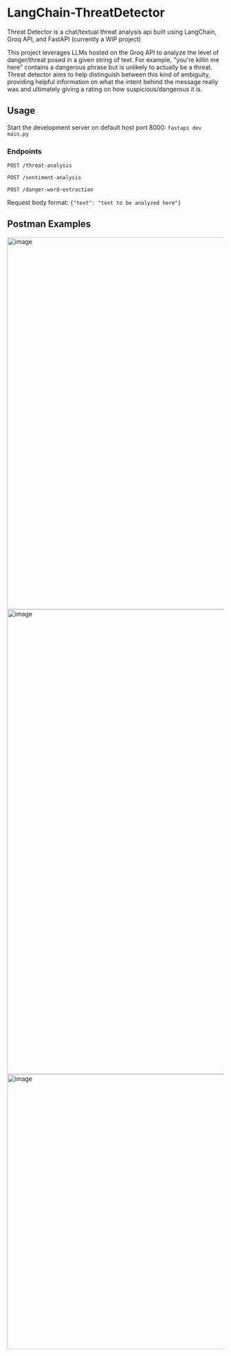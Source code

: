 # LangChain-ThreatDetector
Threat Detector is a chat/textual threat analysis api built using LangChain, Groq API, and FastAPI (currently a WIP project)

This project leverages LLMs hosted on the Groq API to analyze the level of danger/threat posed in a given string of text.
For example, "you're killin me here" contains a dangerous phrase but is unlikely to actually be a threat. Threat detector aims to help distinguish between this kind of ambiguity, providing helpful information on what the intent behind the message really was and ultimately giving a rating on how suspicious/dangerous it is.

## Usage

Start the development server on default host port 8000: ```fastapi dev main.py```

### Endpoints
```POST /threat-analysis```

```POST /sentiment-analysis```

```POST /danger-word-extraction```

Request body format: ```{"text": "text to be analyzed here"}```

## Postman Examples

<img width="1426" height="864" alt="image" src="https://github.com/user-attachments/assets/de6ab1db-d51b-4daa-827e-03b29a4584e9" />

<img width="1901" height="1079" alt="image" src="https://github.com/user-attachments/assets/ae5c4065-b8a2-4e85-a476-56201baf5dce" />

<img width="1892" height="638" alt="image" src="https://github.com/user-attachments/assets/6d271a79-f003-4b37-9070-d88c06ad72c0" />
